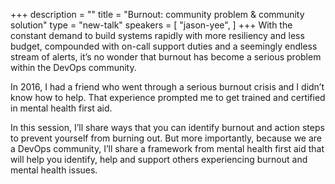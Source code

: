+++
description = ""
title = "Burnout: community problem & community solution"
type = "new-talk"
speakers = [
        "jason-yee",
]
+++
With the constant demand to build systems rapidly with more resiliency and less budget, compounded with on-call support duties and a seemingly endless stream of alerts, it’s no wonder that burnout has become a serious problem within the DevOps community.

In 2016, I had a friend who went through a serious burnout crisis and I didn’t know how to help. That experience prompted me to get trained and certified in mental health first aid.

In this session, I’ll share ways that you can identify burnout and action steps to prevent yourself from burning out. But more importantly, because we are a DevOps community, I’ll share a framework from mental health first aid that will help you identify, help and support others experiencing burnout and mental health issues.